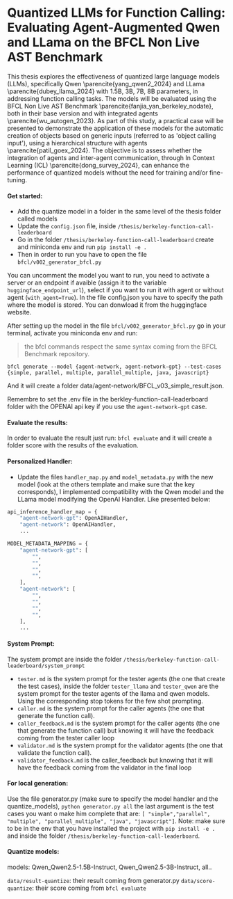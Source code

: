 
# Quantized LLMs for Function Calling: Evaluating Agent-Augmented Qwen and LLama on the BFCL Non Live AST Benchmark

This thesis explores the effectiveness of quantized large language models (LLMs), specifically Qwen \parencite{yang_qwen2_2024} and LLama \parencite{dubey_llama_2024} with 1.5B, 3B, 7B, 8B parameters, in addressing function calling tasks. The models will be evaluated using the BFCL
Non Live AST Benchmark \parencite{fanjia_yan_berkeley_nodate}, both in their base version and with integrated agents \parencite{wu_autogen_2023}. As part of this study, a practical case will be presented to demonstrate the application of these models for the automatic creation of objects based on generic inputs (referred to as 'object calling input'), using a hierarchical structure with agents \parencite{patil_goex_2024}. The objective is to assess whether the integration of agents and inter-agent communication, through In Context Learning (ICL) \parencite{dong_survey_2024}, can enhance the performance of quantized models without the need for training and/or fine-tuning.

#### Get started:

- Add the quantize model in a folder in the same level of the thesis folder called models
- Update the `config.json` file, inside `/thesis/berkeley-function-call-leaderboard`
- Go in the folder `/thesis/berkeley-function-call-leaderboard` create and miniconda env and run `pip install -e .` 
- Then in order to run you have to open the file `bfcl/v002_generator_bfcl.py`

You can uncomment the model you want to run, you need to activate a server or an endpoint if avaible (assign it to the variable `huggingface_endpoint_url`), select if you want to run it with agent or without agent (`with_agent=True`).
In the file config.json you have to specify the path where the model is stored. You can donwload it from the huggingface website. 

After setting up the model in the file `bfcl/v002_generator_bfcl.py` go in your terminal, activate you miniconda env and run:

> the bfcl commands respect the same syntax coming from the BFCL Benchmark repository.

`bfcl generate --model {agent-network, agent-network-gpt} --test-cases {simple, parallel, multiple, parallel_multiple, java, javascript}` 

And it will create a folder data/agent-network/BFCL_v03_simple_result.json.

Remembre to set the .env file in the berkley-function-call-leaderboard folder with the OPENAI api key if you use the `agent-network-gpt` case.

#### Evaluate the results:

In order to evaluate the result just run: `bfcl evaluate` and it will create a folder score with the results of the evaluation.


#### Personalized Handler:
- Update the files `handler_map.py` and `model_metadata.py` with the new model (look at the others template and make sure that the key corresponds), I implemented compatibility with the Qwen model and the LLama model modifying the OpenAI Handler. Like presented below:

```python
api_inference_handler_map = {
    "agent-network-gpt": OpenAIHandler, 
    "agent-network": OpenAIHandler, 
    ...
```

```python
MODEL_METADATA_MAPPING = {
    "agent-network-gpt": [
        "",
        "",
        "",
        "",
    ],
    "agent-network": [
        "",
        "",
        "",
        "",
    ],
    ...
```



#### System Prompt:
The system prompt are inside the folder `/thesis/berkeley-function-call-leaderboard/system_prompt`

- `tester.md` is the system prompt for the tester agents (the one that create the test cases), inside the folder `tester_llama` and `tester_qwen` are the system prompt for the tester agents of the llama and qwen models. Using the corresponding stop tokens for the few shot prompting.
- `caller.md` is the system prompt for the caller agents (the one that generate the function call).
- `caller_feedback.md` is the system prompt for the caller agents (the one that generate the function call) but knowing it will have the feedback coming from the tester caller loop
- `validator.md` is the system prompt for the validator agents (the one that validate the function call).
- `validator_feedback.md` is the caller_feedback but knowing that it will have the feedback coming from the validator in the final loop


#### For local generation:

Use the file generator.py (make sure to specify the model handler and the quantize_models), `python generator.py all` the last argument is the test cases you want o make him complete that are: `[ "simple","parallel", "multiple", "parallel_multiple", "java", "javascript"]`. Note: make sure to be in the env that you have installed the project with `pip install -e .` and inside the folder `/thesis/berkeley-function-call-leaderboard`.


#### Quantize models:

models: Qwen_Qwen2.5-1.5B-Instruct, Qwen_Qwen2.5-3B-Instruct, all..

`data/result-quantize`: their result coming from generator.py
`data/score-quantize`: their score coming from `bfcl evaluate`



